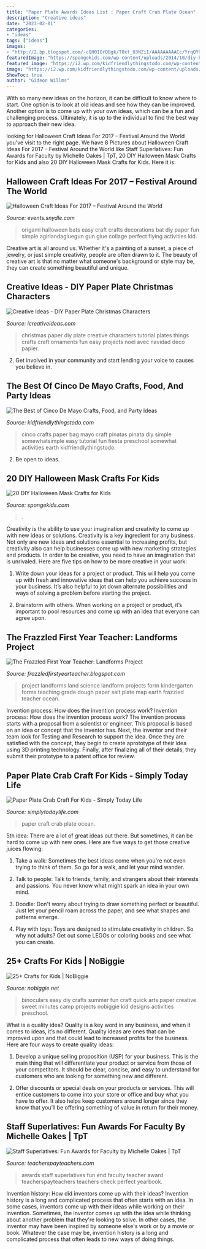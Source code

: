 ```yaml
---
title: "Paper Plate Awards Ideas List : Paper Craft Crab Plate Ocean"
description: "Creative ideas"
date: "2023-02-01"
categories:
- "ideas"
tags: ["ideas"]
images:
- "http://2.bp.blogspot.com/-cQH0IOrDBgk/T0xt_U3NZiI/AAAAAAAAACc/YrqQYGli0hU/s1600/landforms2.jpg"
featuredImage: "https://spongekids.com/wp-content/uploads/2014/10/diy-halloween-mask-crafts/17-diy-paper-lion-mask.jpg"
featured_image: "https://i2.wp.com/kidfriendlythingstodo.com/wp-content/uploads/2015/04/cinco-5.jpg"
image: "https://i2.wp.com/kidfriendlythingstodo.com/wp-content/uploads/2015/04/cinco-5.jpg"
ShowToc: true
author: "Gideon Willms"
---
```



With so many new ideas on the horizon, it can be difficult to know where to start. One option is to look at old ideas and see how they can be improved. Another option is to come up with your own ideas, which can be a fun and challenging process. Ultimately, it is up to the individual to find the best way to approach their new idea.

	

		
looking for Halloween Craft Ideas For 2017 – Festival Around the World you've visit to the right page. We have 8 Pictures about Halloween Craft Ideas For 2017 – Festival Around the World like Staff Superlatives: Fun Awards for Faculty by Michelle Oakes | TpT, 20 DIY Halloween Mask Crafts for Kids and also 20 DIY Halloween Mask Crafts for Kids. Here it is:
		
    
## Halloween Craft Ideas For 2017 – Festival Around The World

<img loading=lazy src="https://events.snydle.com/files/2017/06/Halloween-Craft-Ideas-For-2017-7.jpg" onerror="this.onerror=null;this.src='https://tse1.mm.bing.net/th?id=OIP.d8Fj6XmcCnu9Ww5le_MpkwHaOm&amp;pid=15.1';" alt="Halloween Craft Ideas For 2017 – Festival Around the World">

_Source: events.snydle.com_

>origami halloween bats easy craft crafts decorations bat diy paper fun simple agirlandagluegun gun glue collage perfect flying activities kid. 

	

Creative art is all around us. Whether it's a painting of a sunset, a piece of jewelry, or just simple creativity, people are often drawn to it. The beauty of creative art is that no matter what someone's background or style may be, they can create something beautiful and unique.

    
## Creative Ideas - DIY Paper Plate Christmas Characters

<img loading=lazy src="https://www.icreativeideas.com/wp-content/uploads/2014/12/Creative-Ideas-DIY-Paper-Plate-Christmas-Characters.jpg" onerror="this.onerror=null;this.src='https://tse1.mm.bing.net/th?id=OIP.k7eglpw_wL7gxHfoXbttzgHaGL&amp;pid=15.1';" alt="Creative Ideas - DIY Paper Plate Christmas Characters">

_Source: icreativeideas.com_

>christmas paper diy plate creative characters tutorial plates things crafts craft ornaments fun easy projects noel avec navidad deco papier. 

	

2. Get involved in your community and start lending your voice to causes you believe in.

    
## The Best Of Cinco De Mayo Crafts, Food, And Party Ideas

<img loading=lazy src="https://i2.wp.com/kidfriendlythingstodo.com/wp-content/uploads/2015/04/cinco-5.jpg" onerror="this.onerror=null;this.src='https://tse4.mm.bing.net/th?id=OIP.1hyxd9DRvyVBROHRBNpGHAHaKl&amp;pid=15.1';" alt="The Best of Cinco De Mayo Crafts, Food, and Party Ideas">

_Source: kidfriendlythingstodo.com_

>cinco crafts paper bag mayo craft pinatas pinata diy simple somewhatsimple easy tutorial fun fiesta preschool somewhat activities earth kidfriendlythingstodo. 

	

2. Be open to ideas.

    
## 20 DIY Halloween Mask Crafts For Kids

<img loading=lazy src="https://spongekids.com/wp-content/uploads/2014/10/diy-halloween-mask-crafts/17-diy-paper-lion-mask.jpg" onerror="this.onerror=null;this.src='https://tse1.mm.bing.net/th?id=OIP.J3FI4kr0Jpr_X3neauVu1gHaLn&amp;pid=15.1';" alt="20 DIY Halloween Mask Crafts for Kids">

_Source: spongekids.com_

>. 

	

Creativity is the ability to use your imagination and creativity to come up with new ideas or solutions.
Creativity is a key ingredient for any business. Not only are new ideas and solutions essential to increasing profits, but creativity also can help businesses come up with new marketing strategies and products. In order to be creative, you need to have an imagination that is unrivaled. Here are five tips on how to be more creative in your work: 
1. Write down your ideas for a project or product. This will help you come up with fresh and innovative ideas that can help you achieve success in your business. It’s also helpful to jot down alternate possibilities and ways of solving a problem before starting the project. 

2. Brainstorm with others. When working on a project or product, it’s important to pool resources and come up with an idea that everyone can agree upon.

    
## The Frazzled First Year Teacher: Landforms Project

<img loading=lazy src="http://2.bp.blogspot.com/-cQH0IOrDBgk/T0xt_U3NZiI/AAAAAAAAACc/YrqQYGli0hU/s1600/landforms2.jpg" onerror="this.onerror=null;this.src='https://tse3.mm.bing.net/th?id=OIP.0iBUYf3R1NicYXW2pBy6fgHaJ6&amp;pid=15.1';" alt="The Frazzled First Year Teacher: Landforms Project">

_Source: frazzledfirstyearteacher.blogspot.com_

>project landforms land science landform projects form kindergarten forms teaching grade dough paper salt plate map earth frazzled teacher ocean. 

	

Invention process: How does the invention process work?
Invention process: How does the invention process work?
The invention process starts with a proposal from a scientist or engineer. This proposal is based on an idea or concept that the inventor has. Next, the inventor and their team look for Testing and Research to support the idea. Once they are satisfied with the concept, they begin to create aprototype of their idea using 3D printing technology. Finally, after finalizing all of their details, they submit their prototype to a patent office for review.

    
## Paper Plate Crab Craft For Kids - Simply Today Life

<img loading=lazy src="https://simplytodaylife.com/wp-content/uploads/2015/06/Paper-Plate-Ocean-Crab-Craft.jpg" onerror="this.onerror=null;this.src='https://tse3.mm.bing.net/th?id=OIP.k398ifq3FXrGELypiVJ70gHaKQ&amp;pid=15.1';" alt="Paper Plate Crab Craft For Kids - Simply Today Life">

_Source: simplytodaylife.com_

>paper craft crab plate ocean. 

	

5th idea:
There are a lot of great ideas out there. But sometimes, it can be hard to come up with new ones. Here are five ways to get those creative juices flowing:
1. Take a walk: Sometimes the best ideas come when you're not even trying to think of them. So go for a walk, and let your mind wander.

2. Talk to people: Talk to friends, family, and strangers about their interests and passions. You never know what might spark an idea in your own mind.

3. Doodle: Don't worry about trying to draw something perfect or beautiful. Just let your pencil roam across the paper, and see what shapes and patterns emerge.

4. Play with toys: Toys are designed to stimulate creativity in children. So why not adults? Get out some LEGOs or coloring books and see what you can create.

    
## 25+ Crafts For Kids | NoBiggie

<img loading=lazy src="https://www.nobiggie.net/wp-content/uploads/2015/07/Easy-DIY-Kids-Binoculars-NoBiggie.jpg" onerror="this.onerror=null;this.src='https://tse4.mm.bing.net/th?id=OIP.8LnRII3Z6ZkQyXK5Kxl3-gHaLH&amp;pid=15.1';" alt="25+ Crafts for Kids | NoBiggie">

_Source: nobiggie.net_

>binoculars easy diy crafts summer fun craft quick arts paper creative sweet minutes camp projects nobiggie kid designs activities preschool. 

	

What is a quality idea?
Quality is a key word in any business, and when it comes to ideas, it’s no different. Quality ideas are ones that can be improved upon and that could lead to increased profits for the business. Here are four ways to create quality ideas:
1. Develop a unique selling proposition (USP) for your business. This is the main thing that will differentiate your product or service from those of your competitors. It should be clear, concise, and easy to understand for customers who are looking for something new and different.

2. Offer discounts or special deals on your products or services. This will entice customers to come into your store or office and buy what you have to offer. It also helps keep customers around longer since they know that you’ll be offering something of value in return for their money.


    
## Staff Superlatives: Fun Awards For Faculty By Michelle Oakes | TpT

<img loading=lazy src="https://ecdn.teacherspayteachers.com/thumbitem/Staff-Superlatives-Fun-Awards-for-Faculty-3124646-1539540104/original-3124646-1.jpg" onerror="this.onerror=null;this.src='https://tse1.mm.bing.net/th?id=OIP.vT6stPbFgYRj0VXCisi1DAAAAA&amp;pid=15.1';" alt="Staff Superlatives: Fun Awards for Faculty by Michelle Oakes | TpT">

_Source: teacherspayteachers.com_

>awards staff superlatives fun end faculty teacher award teacherspayteachers teachers check perfect yearbook. 

	

Invention history: How did inventors come up with their ideas?
Invention history is a long and complicated process that often starts with an idea. In some cases, inventors come up with their ideas while working on their invention. Sometimes, the inventor comes up with the idea while thinking about another problem that they're looking to solve. In other cases, the inventor may have been inspired by someone else's work or by a movie or book. Whatever the case may be, invention history is a long and complicated process that often leads to new ways of doing things.

